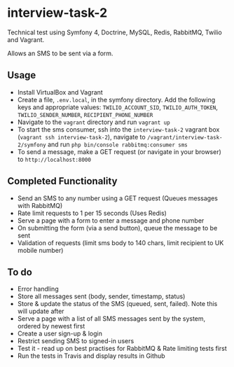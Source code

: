 # interview-task-2
Technical test using Symfony 4, Doctrine, MySQL, Redis, RabbitMQ, Twilio and Vagrant.

Allows an SMS to be sent via a form.

## Usage
* Install VirtualBox and Vagrant
* Create a file, `.env.local`, in the symfony directory. Add the following keys and appropriate values: `TWILIO_ACCOUNT_SID`, `TWILIO_AUTH_TOKEN`, `TWILIO_SENDER_NUMBER`, `RECIPIENT_PHONE_NUMBER`
* Navigate to the `vagrant` directory and run `vagrant up`
* To start the sms consumer, ssh into the `interview-task-2` vagrant box (`vagrant ssh interview-task-2`), navigate to `/vagrant/interview-task-2/symfony` and run `php bin/console rabbitmq:consumer sms`
* To send a message, make a GET request (or navigate in your browser) to `http://localhost:8000`

## Completed Functionality
* Send an SMS to any number using a GET request (Queues messages with RabbitMQ)
* Rate limit requests to 1 per 15 seconds (Uses Redis)
* Serve a page with a form to enter a message and phone number
* On submitting the form (via a send button), queue the message to be sent
* Validation of requests (limit sms body to 140 chars, limit recipient to UK mobile number)
## To do
* Error handling
* Store all messages sent (body, sender, timestamp, status)
* Store & update the status of the SMS (queued, sent, failed). Note this will update after 
* Serve a page with a list of all SMS messages sent by the system, ordered by newest first
* Create a user sign-up & login
* Restrict sending SMS to signed-in users
* Test it - read up on best practises for RabbitMQ & Rate limiting tests first
* Run the tests in Travis and display results in Github